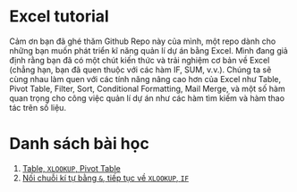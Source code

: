# Excel tutorial

Cảm ơn bạn đã ghé thăm Github Repo này của mình, một repo dành cho những bạn muốn phát triển kĩ năng quản lí dự án bằng Excel. Mình đang giả định rằng bạn đã có một chút kiến thức và trải nghiệm cơ bản về Excel (chẳng hạn, bạn đã quen thuộc với các hàm IF, SUM, v.v.). Chúng ta sẽ cùng nhau làm quen với các tính năng nâng cao hơn của Excel như Table, Pivot Table, Filter, Sort, Conditional Formatting, Mail Merge, và một số hàm quan trọng cho công việc quản lí dự án như các hàm tìm kiếm và hàm thao tác trên số liệu.

# Danh sách bài học

1. [Table, `XLOOKUP`, Pivot Table](https://www.youtube.com/watch?v=9UITwcQzAIg)
2. [Nối chuỗi kí tự bằng `&`, tiếp tục về `XLOOKUP`, `IF`](https://www.youtube.com/watch?v=DNLht0LqANA)
